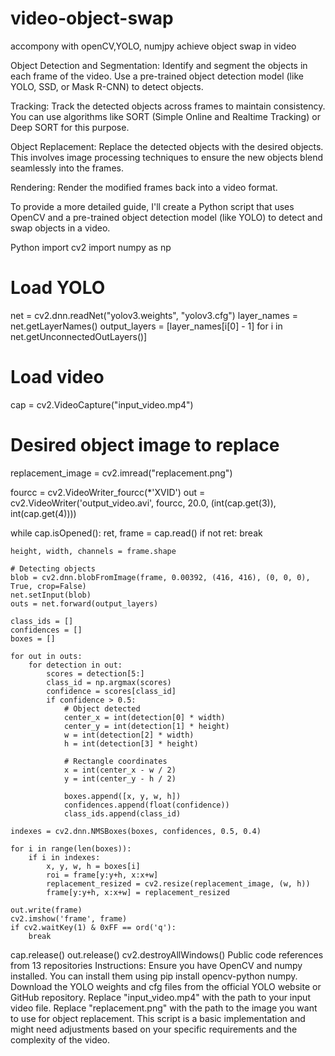 # video-object-swap
accompony with openCV,YOLO, numjpy achieve object swap in video

Object Detection and Segmentation: Identify and segment the objects in each frame of the video. Use a pre-trained object detection model (like YOLO, SSD, or Mask R-CNN) to detect objects.

Tracking: Track the detected objects across frames to maintain consistency. You can use algorithms like SORT (Simple Online and Realtime Tracking) or Deep SORT for this purpose.

Object Replacement: Replace the detected objects with the desired objects. This involves image processing techniques to ensure the new objects blend seamlessly into the frames.

Rendering: Render the modified frames back into a video format.

To provide a more detailed guide, I'll create a Python script that uses OpenCV and a pre-trained object detection model (like YOLO) to detect and swap objects in a video.

Python
import cv2
import numpy as np

# Load YOLO
net = cv2.dnn.readNet("yolov3.weights", "yolov3.cfg")
layer_names = net.getLayerNames()
output_layers = [layer_names[i[0] - 1] for i in net.getUnconnectedOutLayers()]

# Load video
cap = cv2.VideoCapture("input_video.mp4")

# Desired object image to replace
replacement_image = cv2.imread("replacement.png")

fourcc = cv2.VideoWriter_fourcc(*'XVID')
out = cv2.VideoWriter('output_video.avi', fourcc, 20.0, (int(cap.get(3)), int(cap.get(4))))

while cap.isOpened():
    ret, frame = cap.read()
    if not ret:
        break
    
    height, width, channels = frame.shape

    # Detecting objects
    blob = cv2.dnn.blobFromImage(frame, 0.00392, (416, 416), (0, 0, 0), True, crop=False)
    net.setInput(blob)
    outs = net.forward(output_layers)

    class_ids = []
    confidences = []
    boxes = []

    for out in outs:
        for detection in out:
            scores = detection[5:]
            class_id = np.argmax(scores)
            confidence = scores[class_id]
            if confidence > 0.5:
                # Object detected
                center_x = int(detection[0] * width)
                center_y = int(detection[1] * height)
                w = int(detection[2] * width)
                h = int(detection[3] * height)

                # Rectangle coordinates
                x = int(center_x - w / 2)
                y = int(center_y - h / 2)
                
                boxes.append([x, y, w, h])
                confidences.append(float(confidence))
                class_ids.append(class_id)
    
    indexes = cv2.dnn.NMSBoxes(boxes, confidences, 0.5, 0.4)

    for i in range(len(boxes)):
        if i in indexes:
            x, y, w, h = boxes[i]
            roi = frame[y:y+h, x:x+w]
            replacement_resized = cv2.resize(replacement_image, (w, h))
            frame[y:y+h, x:x+w] = replacement_resized

    out.write(frame)
    cv2.imshow('frame', frame)
    if cv2.waitKey(1) & 0xFF == ord('q'):
        break

cap.release()
out.release()
cv2.destroyAllWindows()
 Public code references from 13 repositories
Instructions:
Ensure you have OpenCV and numpy installed. You can install them using pip install opencv-python numpy.
Download the YOLO weights and cfg files from the official YOLO website or GitHub repository.
Replace "input_video.mp4" with the path to your input video file.
Replace "replacement.png" with the path to the image you want to use for object replacement.
This script is a basic implementation and might need adjustments based on your specific requirements and the complexity of the video.
